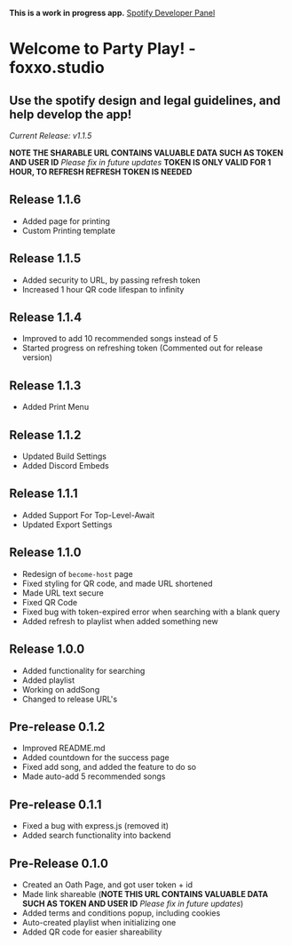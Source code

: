 **This is a work in progress app.**
[Spotify Developer Panel](https://developer.spotify.com)

# Welcome to Party Play! - foxxo.studio

## Use the spotify design and legal guidelines, and help develop the app!

_Current Release: v1.1.5_

**NOTE THE SHARABLE URL CONTAINS VALUABLE DATA SUCH AS TOKEN AND USER ID** _Please fix in future updates_
**TOKEN IS ONLY VALID FOR 1 HOUR, TO REFRESH REFRESH TOKEN IS NEEDED**


## Release 1.1.6
 - Added page for printing
 - Custom Printing template

## Release 1.1.5
 - Added security to URL, by passing refresh token
 - Increased 1 hour QR code lifespan to infinity


## Release 1.1.4

- Improved to add 10 recommended songs instead of 5
- Started progress on refreshing token (Commented out for release version)

## Release 1.1.3

- Added Print Menu

## Release 1.1.2

- Updated Build Settings
- Added Discord Embeds

## Release 1.1.1

- Added Support For Top-Level-Await
- Updated Export Settings

## Release 1.1.0

- Redesign of `become-host` page
- Fixed styling for QR code, and made URL shortened
- Made URL text secure
- Fixed QR Code
- Fixed bug with token-expired error when searching with a blank query
- Added refresh to playlist when added something new

## Release 1.0.0

- Added functionality for searching
- Added playlist
- Working on addSong
- Changed to release URL's

## Pre-release 0.1.2

- Improved README.md
- Added countdown for the success page
- Fixed add song, and added the feature to do so
- Made auto-add 5 recommended songs

## Pre-release 0.1.1

- Fixed a bug with express.js (removed it)
- Added search functionality into backend

## Pre-Release 0.1.0

- Created an Oath Page, and got user token + id
- Made link shareable (**NOTE THIS URL CONTAINS VALUABLE DATA SUCH AS TOKEN AND USER ID** _Please fix in future updates_)
- Added terms and conditions popup, including cookies
- Auto-created playlist when initializing one
- Added QR code for easier shareability
